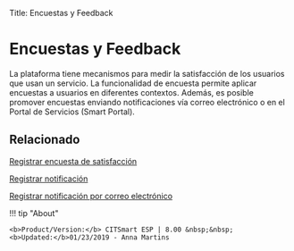 Title: Encuestas y Feedback

# Encuestas y Feedback

La plataforma tiene mecanismos para medir la satisfacción de los usuarios que usan un servicio. La funcionalidad de encuesta permite aplicar encuestas a usuarios en diferentes contextos. Además, es posible promover encuestas enviando notificaciones vía correo electrónico o en el Portal de Servicios (Smart Portal).

## Relacionado

[Registrar encuesta de satisfacción][1]

[Registrar notificación][2]

[Registrar notificación por correo electrónico][3]


!!! tip "About"

    <b>Product/Version:</b> CITSmart ESP | 8.00 &nbsp;&nbsp;
    <b>Updated:</b>01/23/2019 - Anna Martins



[1]:/pt-br/citsmart-esp-8/processes/portfolio-and-catalog/configuration/register-satisfaction-survey.html
[2]:/pt-br/citsmart-esp-8/additional-features/communication-and-notification/notification/use/notification.html
[3]:/pt-br/citsmart-esp-8/additional-features/communication-and-notification/email/register-email-notification.html
